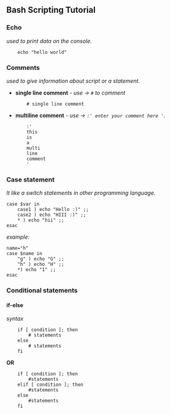 ## Bash Scripting Tutorial

### Echo
_used to print data on the console._
```
	echo "hello world"
```
	
### Comments
_used to give information about script or a statement._
	 
- **single line comment** - _use ->  `#` to comment_
	```
		# single line comment 
	```
- **multiline comment** -  _use ->   `:' enter your comment here '`._
	```	
		:' 
		this
		is 
		a 
		multi 
		line 
		comment
		'
	```
	
### Case statement 
_It like a switch statements in other programming language._
```
case $var in 
	case1 ) echo "Hello :)" ;;
	case2 ) echo "HIII :)" ;;
	* ) echo "hii" ;;
esac
```
_example:_
```
name="h"
case $name in
	"g" ) echo "G" ;;
	"h" ) echo "H" ;;
	*) echo "1" ;;
esac
```

### Conditional statements

#### if-else
_syntax_
```
	if [ condition ]; then
		# statements
	else
		# statements
	fi
```

**OR**

```
	if [ condition ]; then
		#statements
	elif [ condition ]; then
		#statements
	else 
		#statements
	fi
```
